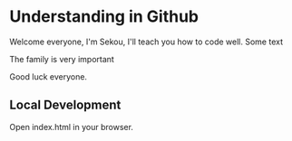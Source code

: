 # Understanding in Github

Welcome everyone, I'm Sekou, I'll teach you how to code well.
Some text

The family is very important

Good luck everyone.

## Local Development

Open index.html in your browser.
